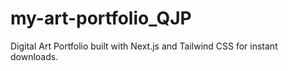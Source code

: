 # my-art-portfolio_QJP
Digital Art Portfolio built with Next.js and Tailwind CSS for instant downloads.
